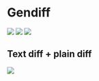 <h1>Gendiff</h1>
<a href="https://codeclimate.com/github/kulikov98/project-lvl2-s459/maintainability"><img src="https://api.codeclimate.com/v1/badges/7c777475dd893abc708e/maintainability" /></a>
<a href="https://codeclimate.com/github/kulikov98/project-lvl2-s459/test_coverage"><img src="https://api.codeclimate.com/v1/badges/7c777475dd893abc708e/test_coverage" /></a>
<a href="https://travis-ci.org/kulikov98/project-lvl2-s459"><img src="https://travis-ci.org/kulikov98/project-lvl2-s459.svg?branch=master"></a>
<h2>Text diff + plain diff</h2>
<a href="https://asciinema.org/a/1PJDR7Zw2PlKZTpHyAGr7CAJj" target="_blank"><img src="https://asciinema.org/a/1PJDR7Zw2PlKZTpHyAGr7CAJj.svg" /></a>
